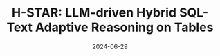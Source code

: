 ---
title: "H-STAR: LLM-driven Hybrid SQL-Text Adaptive Reasoning on Tables"
collection: publications
date: 2024-06-29
authors: Nikhil Abhyankar, Vivek Gupta, Dan Roth, Chandan K. Reddy
github: 'https://github.com/nikhilsab/H-STAR'
paperurl: 'https://arxiv.org/pdf/2407.05952'
venuetype: conference
---